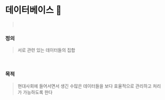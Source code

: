 # 데이터베이스 :eyes:
> <br>

### 정의
>서로 관련 있는 데이터들의 집합
<br>

### 목적
> 현대사회에 들어서면서 생긴 수많은 데이터들을 보다 효율적으로 관리하고 처리가 가능하도록 한다
